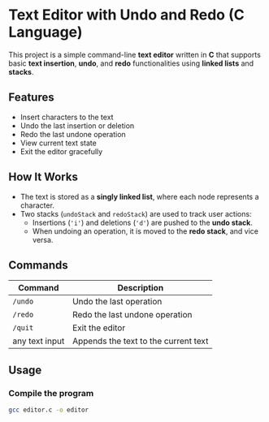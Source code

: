 # Text Editor with Undo and Redo (C Language)

This project is a simple command-line **text editor** written in **C** that supports basic **text insertion**, **undo**, and **redo** functionalities using **linked lists** and **stacks**.

## Features

- Insert characters to the text
- Undo the last insertion or deletion
- Redo the last undone operation
- View current text state
- Exit the editor gracefully

## How It Works

- The text is stored as a **singly linked list**, where each node represents a character.
- Two stacks (`undoStack` and `redoStack`) are used to track user actions:
  - Insertions (`'i'`) and deletions (`'d'`) are pushed to the **undo stack**.
  - When undoing an operation, it is moved to the **redo stack**, and vice versa.

## Commands

| Command        | Description                          |
|----------------|--------------------------------------|
| `/undo`        | Undo the last operation              |
| `/redo`        | Redo the last undone operation       |
| `/quit`        | Exit the editor                      |
| any text input | Appends the text to the current text |

## Usage

### Compile the program

```bash
gcc editor.c -o editor
